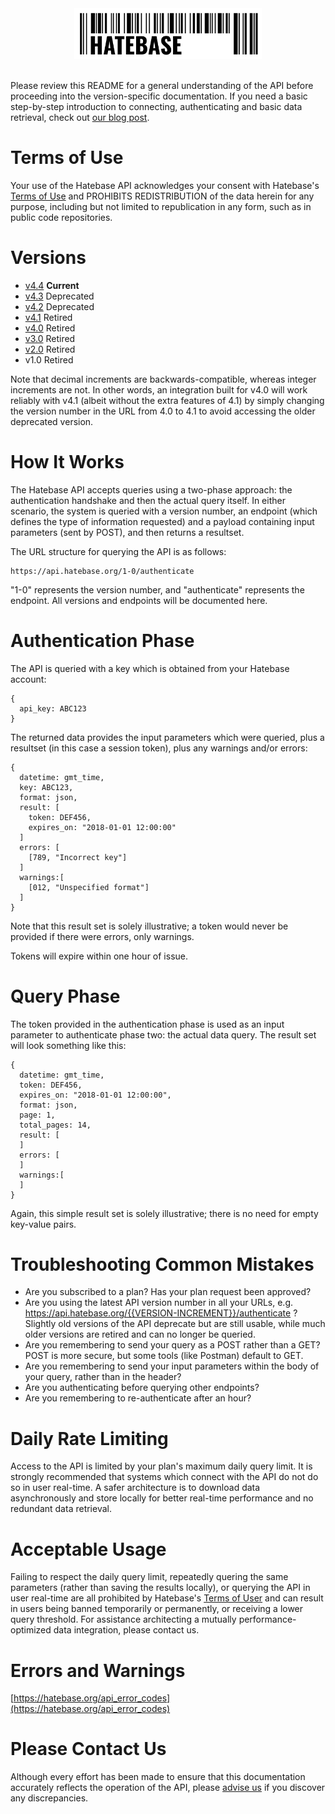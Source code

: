 <center><a href='https://hatebase.org'><img src="logo.png" width="300" ></a></center><br />

Please review this README for a general understanding of the API before proceeding into the version-specific documentation. If you need a basic step-by-step introduction to connecting, authenticating and basic data retrieval, check out [our blog post](https://hatebase.org/news/2018/12/11/getting-started-with-the-hatebase-api-v4-0).

# Terms of Use

Your use of the Hatebase API acknowledges your consent with Hatebase's [Terms of Use](https://hatebase.org/terms) and PROHIBITS REDISTRIBUTION of the data herein for any purpose, including but not limited to republication in any form, such as in public code repositories.

# Versions

- [v4.4](current/v4-4/overview.md) **Current**
- [v4.3](archived/v4-3/overview.md) Deprecated
- [v4.2](archived/v4-2/overview.md) Deprecated
- [v4.1](archived/v4-1/overview.md) Retired
- [v4.0](archived/v4-0/overview.md) Retired
- [v3.0](archived/v3-0/overview.md) Retired
- [v2.0](archived/v2-0/overview.md) Retired
- v1.0 Retired

Note that decimal increments are backwards-compatible, whereas integer increments are not. In other words, an integration built for v4.0 will work reliably with v4.1 (albeit without the extra features of 4.1) by simply changing the version number in the URL from 4.0 to 4.1 to avoid accessing the older deprecated version.

# How It Works

The Hatebase API accepts queries using a two-phase approach: the authentication handshake and then the actual query itself. In either scenario, the system is queried with a version number, an endpoint (which defines the type of information requested) and a payload containing input parameters (sent by POST), and then returns a resultset.

The URL structure for querying the API is as follows:

```
https://api.hatebase.org/1-0/authenticate
```

"1-0" represents the version number, and "authenticate" represents the endpoint. All versions and endpoints will be documented here.

# Authentication Phase

The API is queried with a key which is obtained from your Hatebase account:

```
{
  api_key: ABC123
}
```

The returned data provides the input parameters which were queried, plus a resultset (in this case a session token), plus any warnings and/or errors:


```
{
  datetime: gmt_time,
  key: ABC123,
  format: json,
  result: [
    token: DEF456,
    expires_on: "2018-01-01 12:00:00"
  ]
  errors: [
    [789, "Incorrect key"]
  ]
  warnings:[
    [012, "Unspecified format"]
  ]
}
```

Note that this result set is solely illustrative; a token would never be provided if there were errors, only warnings.

Tokens will expire within one hour of issue.

# Query Phase

The token provided in the authentication phase is used as an input parameter to authenticate phase two: the actual data query. The result set will look something like this:


```
{
  datetime: gmt_time,
  token: DEF456,
  expires_on: "2018-01-01 12:00:00",
  format: json,
  page: 1,
  total_pages: 14,
  result: [
  ]
  errors: [
  ]
  warnings:[
  ]
}
```

Again, this simple result set is solely illustrative; there is no need for empty key-value pairs.

# Troubleshooting Common Mistakes

- Are you subscribed to a plan? Has your plan request been approved?
- Are you using the latest API version number in all your URLs, e.g. https://api.hatebase.org/{{VERSION-INCREMENT}}/authenticate ? Slightly old versions of the API deprecate but are still usable, while much older versions are retired and can no longer be queried.
- Are you remembering to send your query as a POST rather than a GET? POST is more secure, but some tools (like Postman) default to GET.
- Are you remembering to send your input parameters within the body of your query, rather than in the header?
- Are you authenticating before querying other endpoints?
- Are you remembering to re-authenticate after an hour?

# Daily Rate Limiting

Access to the API is limited by your plan's maximum daily query limit. It is strongly recommended that systems which connect with the API do not do so in user real-time. A safer architecture is to download data asynchronously and store locally for better real-time performance and no redundant data retrieval.

# Acceptable Usage

Failing to respect the daily query limit, repeatedly quering the same parameters (rather than saving the results locally), or querying the API in user real-time are all prohibited by Hatebase's [Terms of User](https://hatebase.org/terms) and can result in users being banned temporarily or permanently, or receiving a lower query threshold. For assistance architecting a mutually performance-optimized data integration, please contact us.

# Errors and Warnings

[https://hatebase.org/api_error_codes](https://hatebase.org/api_error_codes)

# Please Contact Us

Although every effort has been made to ensure that this documentation accurately reflects the operation of the API, please [advise us](https://hatebase.org/contact) if you discover any discrepancies.
